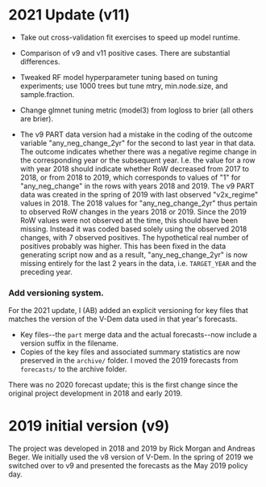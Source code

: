 2021 Update (v11)
=================

- Take out cross-validation fit exercises to speed up model runtime. 
- Comparison of v9 and v11 positive cases. There are substantial differences. 
- Tweaked RF model hyperparameter tuning based on tuning experiments; use 1000 trees but tune mtry, min.node.size, and sample.fraction.
- Change glmnet tuning metric (model3) from logloss to brier (all others are brier).

- The v9 PART data version had a mistake in the coding of the outcome variable "any_neg_change_2yr" for the second to last year in that data. The outcome indicates whether there was a negative regime change in the corresponding year or the subsequent year. I.e. the value for a row with year 2018 should indicate whether RoW decreased from 2017 to 2018, or from 2018 to 2019, which corresponds to values of "1" for "any_neg_change" in the rows with years 2018 and 2019. The v9 PART data was created in the spring of 2019 with last observed "v2x_regime" values in 2018. The 2018 values for "any_neg_change_2yr" thus pertain to observed RoW changes in the years 2018 or 2019. Since the 2019 RoW values were not observed at the time, this should have been missing. Instead it was coded based solely using the observed 2018 changes, with 7 observed positives. The hypothetical real number of positives probably was higher. This has been fixed in the data generating script now and as a result, "any_neg_change_2yr" is now missing entirely for the last 2 years in the data, i.e. `TARGET_YEAR` and the preceding year. 

### Add versioning system. 

For the 2021 update, I (AB) added an explicit versioning for key files that matches the version of the V-Dem data used in that year's forecasts. 

- Key files--the `part` merge data and the actual forecasts--now include a version suffix in the filename. 
- Copies of the key files and associated summary statistics are now preserved in the `archive/` folder. I moved the 2019 forecasts from `forecasts/` to the archive folder. 

There was no 2020 forecast update; this is the first change since the original project development in 2018 and early 2019. 

2019 initial version (v9)
=========================

The project was developed in 2018 and 2019 by Rick Morgan and Andreas Beger. We initially used the v8 version of V-Dem. In the spring of 2019 we switched over to v9 and presented the forecasts as the May 2019 policy day. 
